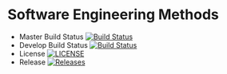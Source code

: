 # Software Engineering Methods

- Master Build Status  [![Build Status](https://travis-ci.com/petertheverner/semethods.svg?branch=master)](https://travis-ci.com/petertheverner/semethods)
- Develop Build Status [![Build Status](https://travis-ci.com/petertheverner/semethods.svg?branch=Develop)](https://travis-ci.com/petertheverner/semethods)
- License [![LICENSE](https://img.shields.io/github/license/petertheverner/semethods.svg?style=flat-square)](https://github.com/petertheverner/semethods/blob/master/LICENSE)
- Release [![Releases](https://img.shields.io/github/release/petertheverner/semethods/all.svg?style=flat-square)](https://github.com/petertheverner/semethods/releases)
